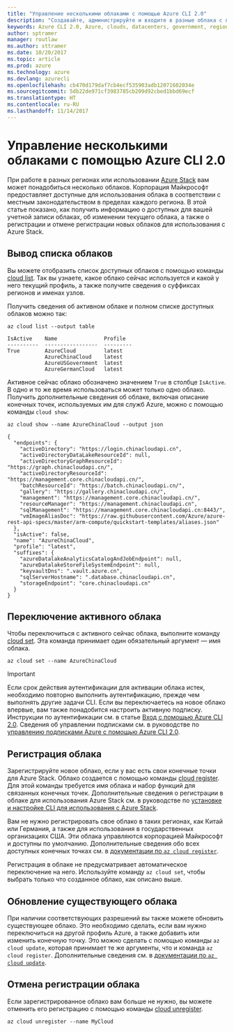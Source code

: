 ```yaml
---
title: "Управление несколькими облаками с помощью Azure CLI 2.0"
description: "Создавайте, администрируйте и входите в разные облака с помощью Azure CLI 2.0."
keywords: Azure CLI 2.0, Azure, clouds, datacenters, government, region, china, germany
author: sptramer
manager: routlaw
ms.author: sttramer
ms.date: 10/20/2017
ms.topic: article
ms.prod: azure
ms.technology: azure
ms.devlang: azurecli
ms.openlocfilehash: cb470d179daf7cb4ecf535903adb12071602034e
ms.sourcegitcommit: 5db22de971cf3983785cb209d92cbed1bbd69ecf
ms.translationtype: HT
ms.contentlocale: ru-RU
ms.lasthandoff: 11/14/2017
---
```

# <a name="managing-multiple-clouds-with-azure-cli-20"></a>Управление несколькими облаками с помощью Azure CLI 2.0

При работе в разных регионах или использовании [Azure Stack](https://docs.microsoft.com/en-us/azure/azure-stack/user/) вам может понадобиться несколько облаков. Корпорация Майкрософт предоставляет доступные для использования облака в соответствии с местным законодательством в пределах каждого региона. В этой статье показано, как получить информацию о доступных для вашей учетной записи облаках, об изменении текущего облака, а также о регистрации и отмене регистрации новых облаков для использования с Azure Stack.

## <a name="listing-clouds"></a>Вывод списка облаков

Вы можете отобразить список доступных облаков с помощью команды [cloud list](/cli/azure/cloud#list). Так вы узнаете, какое облако сейчас используется и какой у него текущий профиль, а также получите сведения о суффиксах регионов и именах узлов.

Получить сведения об активном облаке и полном списке доступных облаков можно так:

```azurecli
az cloud list --output table
```

```output
IsActive    Name               Profile
----------  -----------------  ---------
True        AzureCloud         latest
            AzureChinaCloud    latest
            AzureUSGovernment  latest
            AzureGermanCloud   latest
```

Активное сейчас облако обозначено значением `True` в столбце `IsActive`. В одно и то же время использоваться может только одно облако. Получить дополнительные сведения об облаке, включая описание конечных точек, используемых им для служб Azure, можно с помощью команды `cloud show`:

```azurecli
az cloud show --name AzureChinaCloud --output json
```

```output
{
  "endpoints": {
    "activeDirectory": "https://login.chinacloudapi.cn",
    "activeDirectoryDataLakeResourceId": null,
    "activeDirectoryGraphResourceId": "https://graph.chinacloudapi.cn/",
    "activeDirectoryResourceId": "https://management.core.chinacloudapi.cn/",
    "batchResourceId": "https://batch.chinacloudapi.cn/",
    "gallery": "https://gallery.chinacloudapi.cn/",
    "management": "https://management.core.chinacloudapi.cn/",
    "resourceManager": "https://management.chinacloudapi.cn",
    "sqlManagement": "https://management.core.chinacloudapi.cn:8443/",
    "vmImageAliasDoc": "https://raw.githubusercontent.com/Azure/azure-rest-api-specs/master/arm-compute/quickstart-templates/aliases.json"
  },
  "isActive": false,
  "name": "AzureChinaCloud",
  "profile": "latest",
  "suffixes": {
    "azureDatalakeAnalyticsCatalogAndJobEndpoint": null,
    "azureDatalakeStoreFileSystemEndpoint": null,
    "keyvaultDns": ".vault.azure.cn",
    "sqlServerHostname": ".database.chinacloudapi.cn",
    "storageEndpoint": "core.chinacloudapi.cn"
  }
}
```

## <a name="switching-the-active-cloud"></a>Переключение активного облака

Чтобы переключиться с активного сейчас облака, выполните команду [cloud set](/cli/azure/cloud#set). Эта команда принимает один обязательный аргумент — имя облака.

```azurecli
az cloud set --name AzureChinaCloud
```

> [!IMPORTANT]
> Если срок действия аутентификации для активации облака истек, необходимо повторно выполнить аутентификацию, прежде чем выполнять другие задачи CLI. Если вы переключаетесь на новое облако впервые, вам также понадобится настроить активную подписку.
> Инструкции по аутентификации см. в статье [Вход с помощью Azure CLI 2.0](authenticate-azure-cli.md). Сведения об управлении подписками см. в руководстве по [управлению подписками Azure с помощью Azure CLI 2.0](manage-azure-subscriptions-azure-cli.md).

## <a name="register-a-cloud"></a>Регистрация облака

Зарегистрируйте новое облако, если у вас есть свои конечные точки для Azure Stack. Облако создается с помощью команды [cloud register](/cli/azure/cloud#register). Для этой команды требуется имя облака и набор функций для связанных конечных точек. Дополнительные сведения о регистрации в облаке для использования Azure Stack см. в руководстве по [установке и настройке CLI для использования с Azure Stack](/azure/azure-stack/user/azure-stack-connect-cli#connect-to-azure-stack).  

Вам не нужно регистрировать свое облако в таких регионах, как Китай или Германия, а также для использования в государственных организациях США. Эти облака управляются корпорацией Майкрософт и доступны по умолчанию.  Дополнительные сведения обо всех доступных конечных точках см. в [документации по `az cloud register`](/cli/azure/cloud?view=azure-cli-latest#az_cloud_register).

Регистрация в облаке не предусматривает автоматическое переключение на него. Используйте команду `az cloud set`, чтобы выбрать только что созданное облако, как описано выше.

## <a name="update-an-existing-cloud"></a>Обновление существующего облака

При наличии соответствующих разрешений вы также можете обновить существующее облако. Это необходимо сделать, если вам нужно переключиться на другой профиль Azure, а также добавить или изменить конечную точку.
Это можно сделать с помощью команды `az cloud update`, которая принимает те же аргументы, что и команда `az cloud register`. Дополнительные сведения см. в [документации по `az cloud update`](/cli/azure/cloud?view=azure-cli-latest#az_cloud_update).

## <a name="unregister-a-cloud"></a>Отмена регистрации облака

Если зарегистрированное облако вам больше не нужно, вы можете отменить его регистрацию с помощью команды [cloud unregister](/cli/azure/cloud#unregister).

```azurecli
az cloud unregister --name MyCloud
```
